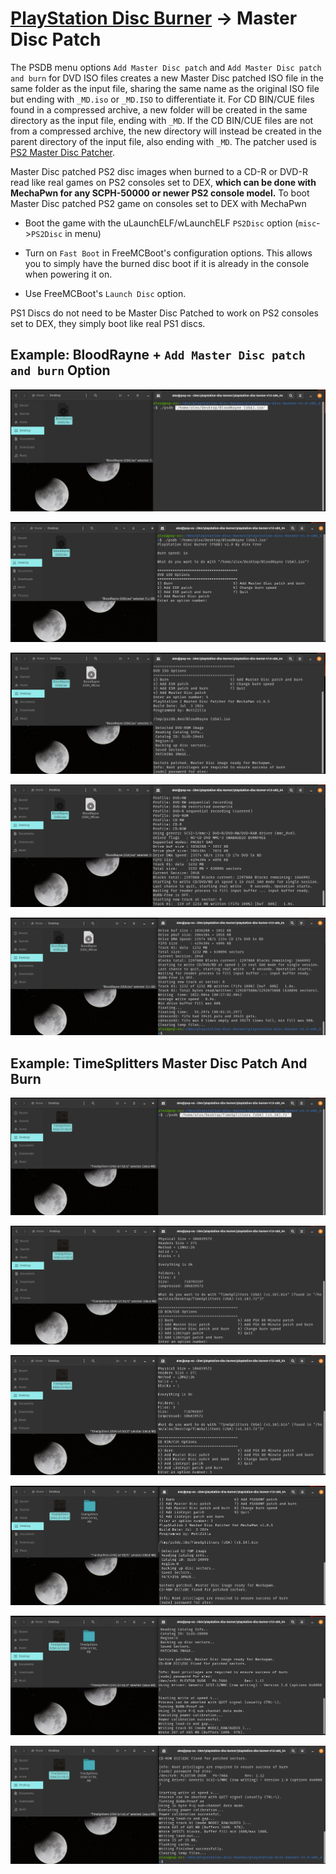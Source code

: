 # [PlayStation Disc Burner](readme.md) -> Master Disc Patch

The PSDB menu options `Add Master Disc patch` and `Add Master Disc patch and burn` for DVD ISO files creates a new Master Disc patched ISO file in the same folder as the input file, sharing the same name as the original ISO file but ending with `_MD.iso` or `_MD.ISO` to differentiate it. For CD BIN/CUE files found in a compressed archive, a new folder will be created in the same directory as the input file, ending with `_MD`. If the CD BIN/CUE files are not from a compressed archive, the new directory will instead be created in the parent directory of the input file, also ending with `_MD`. The patcher used is [PS2 Master Disc Patcher](https://www.psx-place.com/threads/playstation-2-master-disc-patcher-for-mechapwn.36547/page-3#post-393254).

Master Disc patched PS2 disc images when burned to a CD-R or DVD-R read like real games on PS2 consoles set to DEX, **which can be done with MechaPwn for any SCPH-50000 or newer PS2 console model.** To boot Master Disc patched PS2 game on consoles set to DEX with MechaPwn

*  Boot the game with the uLaunchELF/wLaunchELF `PS2Disc` option (`misc`->`PS2Disc` in menu)

*  Turn on `Fast Boot` in FreeMCBoot's configuration options. This allows you to simply have the burned disc boot if it is already in the console when powering it on.

*   Use FreeMCBoot's `Launch Disc` option.

PS1 Discs do not need to be Master Disc Patched to work on PS2 consoles set to DEX, they simply boot like real PS1 discs. 

## Example: BloodRayne + `Add Master Disc patch and burn` Option

![bloodrayne-1](images/bloodrayne-1.png)

![bloodrayne-2](images/bloodrayne-2.png)

![bloodrayne-3](images/bloodrayne-3.png)

![bloodrayne-4](images/bloodrayne-4.png)

![bloodrayne-5](images/bloodrayne-5.png)

## Example: TimeSplitters Master Disc Patch And Burn

![ts-1](images/ts-1.png)

![ts-2](images/ts-2.png)

![ts-3](images/ts-3.png)

![ts-4](images/ts-4.png)

![ts-5](images/ts-5.png)

![ts-6](images/ts-6.png)